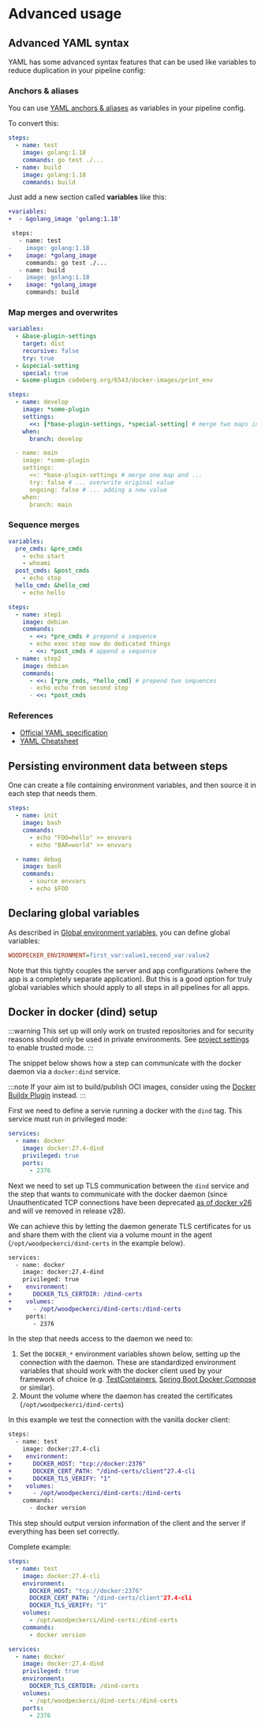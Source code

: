 # Advanced usage

## Advanced YAML syntax

YAML has some advanced syntax features that can be used like variables to reduce duplication in your pipeline config:

### Anchors & aliases

You can use [YAML anchors & aliases](https://yaml.org/spec/1.2.2/#3222-anchors-and-aliases) as variables in your pipeline config.

To convert this:

```yaml
steps:
  - name: test
    image: golang:1.18
    commands: go test ./...
  - name: build
    image: golang:1.18
    commands: build
```

Just add a new section called **variables** like this:

```diff
+variables:
+  - &golang_image 'golang:1.18'

 steps:
   - name: test
-    image: golang:1.18
+    image: *golang_image
     commands: go test ./...
   - name: build
-    image: golang:1.18
+    image: *golang_image
     commands: build
```

### Map merges and overwrites

```yaml
variables:
  - &base-plugin-settings
    target: dist
    recursive: false
    try: true
  - &special-setting
    special: true
  - &some-plugin codeberg.org/6543/docker-images/print_env

steps:
  - name: develop
    image: *some-plugin
    settings:
      <<: [*base-plugin-settings, *special-setting] # merge two maps into an empty map
    when:
      branch: develop

  - name: main
    image: *some-plugin
    settings:
      <<: *base-plugin-settings # merge one map and ...
      try: false # ... overwrite original value
      ongoing: false # ... adding a new value
    when:
      branch: main
```

### Sequence merges

```yaml
variables:
  pre_cmds: &pre_cmds
    - echo start
    - whoami
  post_cmds: &post_cmds
    - echo stop
  hello_cmd: &hello_cmd
    - echo hello

steps:
  - name: step1
    image: debian
    commands:
      - <<: *pre_cmds # prepend a sequence
      - echo exec step now do dedicated things
      - <<: *post_cmds # append a sequence
  - name: step2
    image: debian
    commands:
      - <<: [*pre_cmds, *hello_cmd] # prepend two sequences
      - echo echo from second step
      - <<: *post_cmds
```

### References

- [Official YAML specification](https://yaml.org/spec/1.2.2/#3222-anchors-and-aliases)
- [YAML Cheatsheet](https://learnxinyminutes.com/docs/yaml)

## Persisting environment data between steps

One can create a file containing environment variables, and then source it in each step that needs them.

```yaml
steps:
  - name: init
    image: bash
    commands:
      - echo "FOO=hello" >> envvars
      - echo "BAR=world" >> envvars

  - name: debug
    image: bash
    commands:
      - source envvars
      - echo $FOO
```

## Declaring global variables

As described in [Global environment variables](./50-environment.md#global-environment-variables), you can define global variables:

```ini
WOODPECKER_ENVIRONMENT=first_var:value1,second_var:value2
```

Note that this tightly couples the server and app configurations (where the app is a completely separate application). But this is a good option for truly global variables which should apply to all steps in all pipelines for all apps.

## Docker in docker (dind) setup

:::warning
This set up will only work on trusted repositories and for security reasons should only be used in private environments.
See [project settings](./75-project-settings.md#trusted) to enable trusted mode.
:::

The snippet below shows how a step can communicate with the docker daemon via a `docker:dind` service.

:::note
If your aim ist to build/publish OCI images, consider using the [Docker Buildx Plugin](https://woodpecker-ci.org/plugins/Docker%20Buildx) instead.
:::

First we need to define a servie running a docker with the `dind` tag. This service must run in privileged mode:

```yaml
services:
  - name: docker
    image: docker:27.4-dind
    privileged: true
    ports:
      - 2376
```

Next we need to set up TLS communication between the `dind` service and the step that wants to communicate with the docker daemon (since Unauthenticated TCP connections have been deprecated [as of docker v26](https://github.com/docker/cli/blob/v27.4.0/docs/deprecated.md#unauthenticated-tcp-connections) and will ve removed in release v28).

We can achieve this by letting the daemon generate TLS certificates for us and share them with the client via a volume mount in the agent (`/opt/woodpeckerci/dind-certs` in the example below).

```diff
services:
  - name: docker
    image: docker:27.4-dind
    privileged: true
+    environment:
+      DOCKER_TLS_CERTDIR: /dind-certs
+    volumes:
+      - /opt/woodpeckerci/dind-certs:/dind-certs
     ports:
       - 2376
```

In the step that needs access to the daemon we need to:

1. Set the `DOCKER_*` environment variables shown below, setting up the connection with the daemon. These are standardized environment variables that should work with the docker client used by your framework of choice (e.g. [TestContainers](https://testcontainers.com/), [Spring Boot Docker Compose](https://mvnrepository.com/artifact/org.springframework.boot/spring-boot-docker-compose) or similar).
2. Mount the volume where the daemon has created the certificates (`/opt/woodpeckerci/dind-certs`)

In this example we test the connection with the vanilla docker client:

```diff
steps:
  - name: test
    image: docker:27.4-cli
+    environment:
+      DOCKER_HOST: "tcp://docker:2376"
+      DOCKER_CERT_PATH: "/dind-certs/client"27.4-cli
+      DOCKER_TLS_VERIFY: "1"
+    volumes:
+      - /opt/woodpeckerci/dind-certs:/dind-certs
    commands:
      - docker version
```

This step should output version information of the client and the server if everything has been set correctly.

Complete example:

```yaml
steps:
  - name: test
    image: docker:27.4-cli
    environment:
      DOCKER_HOST: "tcp://docker:2376"
      DOCKER_CERT_PATH: "/dind-certs/client"27.4-cli
      DOCKER_TLS_VERIFY: "1"
    volumes:
      - /opt/woodpeckerci/dind-certs:/dind-certs
    commands:
      - docker version

services:
  - name: docker
    image: docker:27.4-dind
    privileged: true
    environment:
      DOCKER_TLS_CERTDIR: /dind-certs
    volumes:
      - /opt/woodpeckerci/dind-certs:/dind-certs
    ports:
      - 2376
```
